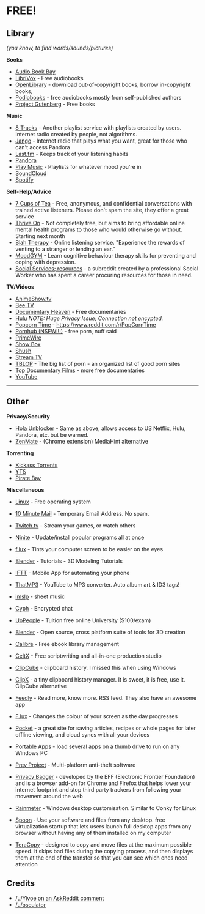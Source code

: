 # FREE!

## Library

*(you know, to find words/sounds/pictures)*

**Books**

* [Audio Book Bay](http://bayaudiobook.com/)
* [LibriVox](https://librivox.org/) - Free audiobooks
* [OpenLibrary](https://openlibrary.org/) - download out-of-copyright books, borrow in-copyright books,
* [Podiobooks](http://podiobooks.com/) - free audiobooks mostly from self-published authors
* [Project Gutenberg](https://www.gutenberg.org/) - Free books


**Music**

* [8 Tracks](https://8tracks.com/) - Another playlist service with playlists created by users. Internet radio created by people, not algorithms.
* [Jango](https://www.jango.com/) - Internet radio that plays what you want, great for those who can't access Pandora
* [Last.fm](https://www.last.fm/) - Keeps track of your listening habits
* [Pandora](https://www.pandora.com/)
* [Play Music](https://play.google.com/music/) - Playlists for whatever mood you're in
* [SoundCloud](https://soundcloud.com/)
* [Spotify](https://www.spotify.com/)


**Self-Help/Advice**

* [7 Cups of Tea](https://www.7cups.com/) - Free, anonymous, and confidential conversations with trained active listeners. Please don't spam the site, they offer a great service
* [Thrive On](https://thriveon.com/) - Not completely free, but aims to bring affordable online mental health programs to those who would otherwise go without. Starting next month
* [Blah Therapy](http://blahtherapy.com/) - Online listening service. "Experience the rewards of venting to a stranger or lending an ear."
* [MoodGYM](https://moodgym.anu.edu.au/welcome) - Learn cognitive behaviour therapy skills for preventing and coping with depression.
* [Social Services; resources](https://www.reddit.com/r/socialworkresources) - a subreddit created by a professional Social Worker who has spent a career procuring resources for those in need.


**TV/Videos**

* [AnimeShow.tv](http://animeshow.tv/)
* [Bee TV](http://beetv.me/)
* [Documentary Heaven](http://documentaryheaven.com/) - Free documentaries
* [Hulu](http://www.hulu.com/) *NOTE: Huge Privacy Issue; Connection not encypted.*
* [Popcorn Time](https://www.reddit.com/r/PopCornTime) - https://www.reddit.com/r/PopCornTime
* [Pornhub (NSFW!!!)](https://www.pornhub.com/) - free porn, nuff said
* [PrimeWire](https://www.primewire.ag/)
* [Show Box](http://showboxpc.be/)
* [Shush](https://www.shush.se/)
* [Stream TV](http://stream-tv2.ag/)
* [TBLOP](http://www.tblop.com/) - The big list of porn - an organized list of good porn sites
* [Top Documentary Films](https://topdocumentaryfilms.com/) - more free documentaries
* [YouTube](https://www.youtube.com/)

---

## Other

**Privacy/Security**
* [Hola Unblocker](https://hola.org/) - Same as above, allows access to US Netflix, Hulu, Pandora, etc. but be warned.
* [ZenMate](https://chrome.google.com/webstore/detail/z/fdcgdnkidjaadafnichfpabhfomcebme) - (Chrome extension) MediaHint alternative

**Torrenting**

* [Kickass Torrents](http://www.kickass.to/)
* [YTS](http://yts.re/)
* [Pirate Bay](https://thepiratebay.se/)


**Miscellaneous**
* [Linux](http://www.linux.com/) - Free operating system
* [10 Minute Mail](http://10minutemail.com/10MinuteMail/index.html) - Temporary Email Address. No spam.
* [Twitch.tv](http://www.twitch.tv/) - Stream your games, or watch others
* [Ninite](https://ninite.com/) - Update/install popular programs all at once
* [f.lux](https://justgetflux.com/) - Tints your computer screen to be easier on the eyes
* [Blender](http://www.blender.org/) - Tutorials - 3D Modeling Tutorials
* [IFTT](https://ifttt.com/) - Mobile App for automating your phone
* [ThatMP3](http://thatmp3.com/) - YouTube to MP3 converter. Auto album art & ID3 tags!
* [imslp](http://imslp.org/) - sheet music
* [Cyph](https://www.cyph.com/) - Encrypted chat
* [UoPeople](http://uopeople.edu/) - Tuition free online University ($100/exam)


* [Blender](https://www.blender.org/) - Open source, cross platform suite of tools for 3D creation
* [Calibre](http://calibre-ebook.com/) - Free ebook library management  
* [CeltX](https://www.celtx.com/index.html) - Free scriptwriting and all-in-one production studio
* [ClipCube](http://zodcode.com/clipcube) - clipboard history. I missed this when using Windows  
* [ClipX](http://clipx.org/) - a tiny clipboard history manager. It is sweet, it is free, use it. ClipCube alternative
* [Feedly](http://feedly.com/index.html#discover) -  Read more, know more. RSS feed. They also have an awesome app  
* [F.lux](https://justgetflux.com/) - Changes the colour of your screen as the day progresses  
* [Pocket](https://getpocket.com/) - a great site for saving articles, recipes or whole pages for later offline viewing, and cloud syncs with all your devices
* [Portable Apps](http://portableapps.com/) -  load several apps on a thumb drive to run on any Windows PC  
* [Prey Project](https://preyproject.com/) - Multi-platform anti-theft software  
* [Privacy Badger](https://www.eff.org/privacybadger) - developed by the EFF (Electronic Frontier Foundation) and is a browser add-on for Chrome and Firefox that helps lower your internet footprint and stop third party trackers from following your movement around the web
* [Rainmeter](https://www.rainmeter.net/) - Windows desktop customisation. Similar to Conky for Linux
* [Spoon](https://turbo.net/#spoon.net) - Use your software and files from any desktop. free virtualization startup that lets users launch full desktop apps from any browser without having any of them installed on my computer
* [TeraCopy](http://codesector.com/teracopy) - designed to copy and move files at the maximum possible speed. It skips bad files during the copying process, and then displays them at the end of the transfer so that you can see which ones need attention





## Credits

* [/u/Yivoe on an AskReddit comment](https://www.reddit.com/r/AskReddit/comments/2yw771/what_free_things_on_the_internet_should_everyone/cpdiimu)
* [/u/osculator](https://docs.google.com/document/d/17FgH3z88UFYUscw4CHkStbz8FC-e6x1v5X9Hjo9b6eo/pub)
